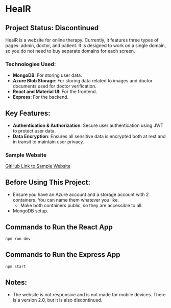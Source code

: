 # HealR

## Project Status: Discontinued

HealR is a website for online therapy. Currently, it features three types of pages: admin, doctor, and patient. It is designed to work on a single domain, so you do not need to buy separate domains for each screen.

### Technologies Used:
- **MongoDB**: For storing user data.
- **Azure Blob Storage**: For storing data related to images and doctor documents used for doctor verification.
- **React and Material UI**: For the frontend.
- **Express**: For the backend.

## Key Features:
- **Authentication & Authorization**: Secure user authentication using JWT to protect user data.
- **Data Encryption**: Ensures all sensitive data is encrypted both at rest and in transit to maintain user privacy.

### Sample Website

[GitHub Link to Sample Website](https://github.com/Swaraj-1925/HealR/assets/121567727/7e47ec3b-b00f-47e6-831f-83bb86001941)

## Before Using This Project:
- Ensure you have an Azure account and a storage account with 2 containers. You can name them whatever you like.
  - Make both containers public, so they are accessible to all.
- MongoDB setup.

## Commands to Run the React App
```sh
npm run dev
```

## Commands to Run the Express App
```sh
npm start
```

## Notes:
- The website is not responsive and is not made for mobile devices. There is a version 2.0, but it is also discontinued.
